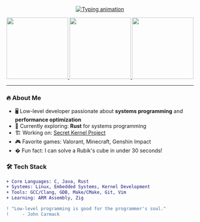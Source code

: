 <p align="center">
  <a href="https://github.com/MONDERASDOR">
    <img src="https://readme-typing-svg.demolab.com?font=Fira+Code&weight=600&size=26&duration=2000&pause=500&color=FF2D00&center=true&vCenter=true&width=500&lines=Hi+there+%F0%9F%91%8B+I'm+Listed;Systems+%7C+Low-Level+%7C+Performance;Turning+ones+and+zeros+into+magic" alt="Typing animation" />
  </a>
</p>

<p align="center">
  <a href="https://github.com/MONDERASDOR">
    <img height="165em" src="https://github-readme-streak-stats.herokuapp.com/?user=MONDERASDOR&theme=red&hide_border=true&fire=FF2D00&ring=FF2D00" />
    <img height="165em" src="https://github-readme-stats.vercel.app/api?username=MONDERASDOR&show_icons=true&theme=red&hide_border=true&include_all_commits=true&count_private=true" />
    <img height="165em" src="https://github-readme-stats.vercel.app/api/top-langs/?username=MONDERASDOR&layout=compact&theme=red&hide_border=true&langs_count=6&hide=html,css,scss" />
  </a>
</p>

<p align="center">

---

### 🔥 **About Me**
- 🖥️ Low-level developer passionate about **systems programming** and **performance optimization**
- 🦀 Currently exploring: **Rust** for systems programming
- 🏗️ Working on: [Secret Kernel Project]()
- 🎮 Favorite games: Valorant, Minecraft, Genshin Impact
- � Fun fact: I can solve a Rubik's cube in under 30 seconds!

### 🛠️ **Tech Stack**
```diff
+ Core Languages: C, Java, Rust
+ Systems: Linux, Embedded Systems, Kernel Development
+ Tools: GCC/Clang, GDB, Make/CMake, Git, Vim
+ Learning: ARM Assembly, Zig

! "Low-level programming is good for the programmer's soul."
!     - John Carmack
